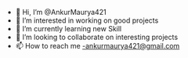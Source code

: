 - 👋 Hi, I’m @AnkurMaurya421
- 👀 I’m interested in working on good projects
- 🌱 I’m currently learning new Skill
- 💞️ I’m looking to collaborate on interesting projects
- 📫 How to reach me -ankurmaurya421@gmail.com

<!---
AnkurMaurya421/AnkurMaurya421 is a ✨ special ✨ repository because its `README.md` (this file) appears on your GitHub profile.
You can click the Preview link to take a look at your changes.
--->
